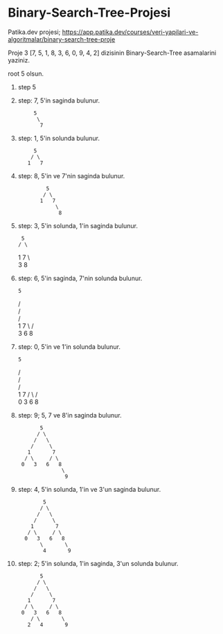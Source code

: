 # Binary-Search-Tree-Projesi
Patika.dev projesi; https://app.patika.dev/courses/veri-yapilari-ve-algoritmalar/binary-search-tree-proje

Proje 3
[7, 5, 1, 8, 3, 6, 0, 9, 4, 2] dizisinin Binary-Search-Tree asamalarini yaziniz.

root 5 olsun. 

1. step		5

2. step: 7, 5'in saginda bulunur.

            5
             \
              7

3. step: 1, 5'in solunda bulunur.

            5
           / \
          1   7

4. step: 8, 5'in ve 7'nin saginda bulunur.

        		5
        	   / \
              1   7
         		   \
        		    8

5. step: 3, 5'in solunda, 1'in saginda bulunur.

		5
   	   / \
   	  1   7
   	   \   \
   		3   8

6. step: 6, 5'in saginda, 7'nin solunda bulunur.

	   5
   	  /	\
   	 /	 \
   	/     \
   1       7
    \     / \
   	 3   6   8

7. step: 0, 5'in ve 1'in solunda bulunur.

	   5
	  /	\
	 /	 \
	/     \
   1       7
  / \     / \
 0   3   6   8

 8. step: 9; 5, 7 ve 8'in saginda bulunur.

			   5
	          /	\
	         /	 \
        	/     \
           1       7
          / \     / \
         0   3   6   8
					  \
					   9

9. step: 4, 5'in solunda, 1'in ve 3'un saginda bulunur.

			   5
	          /	\
	         /	 \
        	/     \
           1       7
          / \     / \
         0   3   6   8
			  \	      \
			   4	   9

10. step: 2; 5'in solunda, 1'in saginda, 3'un solunda bulunur.

			   5
	          / \
	         /	 \
        	/     \
           1       7
          / \     / \
         0   3   6   8
			/ \	      \
	       2   4	   9